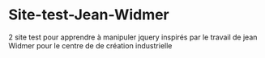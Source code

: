 # Site-test-Jean-Widmer
2 site test pour apprendre à manipuler jquery inspirés par le travail de jean Widmer pour le centre de de création industrielle
